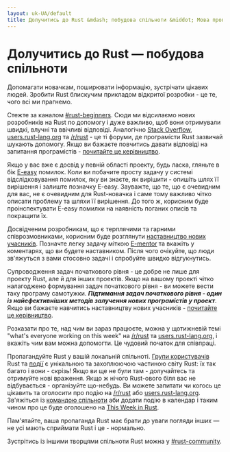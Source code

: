 ```yaml
---
layout: uk-UA/default
title: Долучитись до Rust &mdash; побудова спільноти &middot; Мова програмування Rust
---
```


# Долучитись до Rust &mdash; побудова спільноти

Допомагати новачкам, поширювати інформацію, зустрічати цікавих людей. Зробити Rust
блискучим прикладом відкритої розробки - це те, чого всі ми прагнемо.

Стежте за каналом [#rust-beginners]. Сюди ми відсилаємо нових розробників
на Rust по допомогу і дуже важливо, щоб вони отримували швидкі, влучні та ввічливі відповіді. Аналогічно
[Stack Overflow], [users.rust-lang.org] та [/r/rust] - це ті форуми, де програмісти
Rust зазвичай шукають допомогу. Якщо ви бажаєте повчитись давати відповіді на запитання програмістів -
[почитайте це керівництво][helpful].

Якщо у вас вже є досвід у певній області проекту, будь ласка, гляньте в бік [E-easy] помилок. Коли ви побачите
просту задачу у системі відслідковування помилок, яку ви знаєте, як вирішити - опишіть шлях її
вирішення і залиште позначку E-easy. Зауважте, що те, що є очевидним для вас, не є очевидним
для Rust-новачка і саме тому важливо чітко описати проблему та шляхи її вирішення. До того ж,
корисним буде проінспектувати E-easy помилки на наявність поганих описів та покращити їх.

Досвідченим розробникам, що є терплячими та гарними співрозмовниками, корисним буде
розглянути [наставництво нових учасників][mentor]. Позначте легку задачу міткою
[E-mentor] та вкажіть у коментарях, що ви будете наставником. Після чого очікуйте, що люди
зв'яжуться з вами стосовно задачі і спробуйте швидко відгукнутись.

Супроводження задач початкового рівня - це добре не лише для проекту Rust, але й для інших проектів.
Якщо на вашому проекті чітко налагоджено формування задач початкового рівня - ви можете вести
таку програму самотужки. ***Підтимання задач початкового рівня - один із найефективніших методів
залучення нових програмістів у проект***. Якщо ви бажаєте навчитись наставництву нових учасників -
[почитайте це керівництво][mentor-guide].

Розказати про те, над чим ви зараз працюєте, можна у щотижневій темі "what's everyone
working on this week" на [/r/rust] та [users.rust-lang.org], і вкажіть
чим вам можна допомогти. Це чудовий початок для співпраці.

Пропагандуйте Rust у вашій локальній спільноті. [Групи користувачів][user groups] Rust та [події][events]
є унікальною та захоплюючою частиною світу Rust: їх так багато і вони - скрізь! 
Якщо ви ще не були там - долучайтесь та отримуйте нові враження. 
Якщо ж нічого Rust-ового біля вас не відбувається - організуйте що-небудь.
Ви можете запитати чи когось це цікавить та оголосити про подію на [/r/rust] або [users.rust-lang.org].
Зв'яжіться із [командою спільноти][community team] аби додати подію в календар і таким чином про це буде оголошено на
[This Week in Rust].

Пам'ятайте, ваша пропаганда Rust має брати до уваги погляди інших &mdash; не усі мають сприймати Rust і це - нормально.

Зустрітись із іншими творцями спільноти Rust можна у [#rust-community].

<!--
Other ideas:
TWIR, podcasts.

experience reports
conf talks

Conduct training on Rust. (link to training material).
-->

[#rust-beginners]: https://client00.chat.mibbit.com/?server=irc.mozilla.org&channel=%23rust-beginners
[#rust-community]: https://client00.chat.mibbit.com/?server=irc.mozilla.org&channel=%23rust-community
[/r/rust]: https://reddit.com/r/rust
[E-easy]: https://github.com/rust-lang/rust/issues?q=is%3Aopen+is%3Aissue+label%3AE-easy
[E-mentor]: https://github.com/rust-lang/rust/issues?q=is%3Aopen+is%3Aissue+label%3AE-easy+label%3AE-mentor
[Stack Overflow]: https://stackoverflow.com/questions/tagged/rust
[This Week in Rust]: https://this-week-in-rust.org
[community team]: https://www.rust-lang.org/team.html#Community
[events]: https://www.google.com/calendar/embed?src=apd9vmbc22egenmtu5l6c5jbfc@group.calendar.google.com
[helpful]: https://codeblog.jonskeet.uk/2009/02/17/answering-technical-questions-helpfully/
[mentor]: https://users.rust-lang.org/t/mentoring-newcomers-to-the-rust-ecosystem/3088
[mentor-guide]: https://manishearth.github.io/blog/2016/01/03/making-your-open-source-project-newcomer-friendly/
[user groups]: user-groups.html
[users.rust-lang.org]: https://users.rust-lang.org

